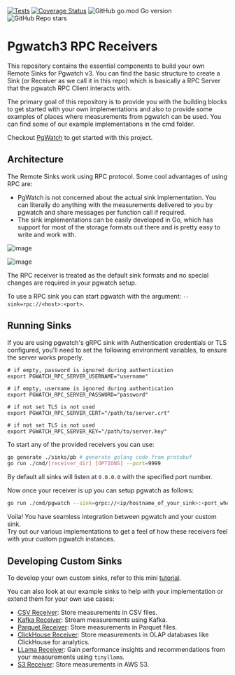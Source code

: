 [![Tests](https://github.com/destrex271/pgwatch3_rpc_server/actions/workflows/test.yml/badge.svg)](https://github.com/destrex271/pgwatch3_rpc_server/actions/workflows/test.yml)
[![Coverage Status](https://coveralls.io/repos/github/destrex271/pgwatch3_rpc_server/badge.svg?branch=main)](https://coveralls.io/github/destrex271/pgwatch3_rpc_server?branch=main)
![GitHub go.mod Go version](https://img.shields.io/github/go-mod/go-version/destrex271/pgwatch3_rpc_server)
![GitHub Repo stars](https://img.shields.io/github/stars/destrex271/pgwatch3_rpc_server)


# Pgwatch3 RPC Receivers
This repository contains the essential components to build your own Remote Sinks for Pgwatch v3. You can find the basic structure to create a Sink (or Receiver as we call it in this repo) which is basically a RPC Server that the pgwatch RPC Client interacts with.

The primary goal of this repository is to provide you with the building blocks to get started with your own implementations and also to provide some examples of places where measurements from pgwatch can be used. You can find some of our example implementations in the cmd folder.

Checkout <a href="https://github.com/cybertec-postgresql/pgwatch">PgWatch</a> to get started with this project.

## Architecture
The Remote Sinks work using RPC protocol. Some cool advantages of using RPC are:
 - PgWatch is not concerned about the actual sink implementation. You can literally do anything with the measurements delivered to you by pgwatch and share messages per function call if required.
 - The sink implementations can be easily developed in Go, which has support for most of the storage formats out there and is pretty easy to write and work with. 


![image](https://github.com/user-attachments/assets/a759597f-6369-4716-bbd0-573281c54445)

![image](https://github.com/user-attachments/assets/8a09a6fe-5fd2-4c55-b0a2-47a92ed12c3a)


The RPC receiver is treated as the default sink formats and no special changes are required in your pgwatch setup. 

To use a RPC sink you can start pgwatch with the argument: `--sink=rpc://<host>:<port>`.

## Running Sinks

If you are using pgwatch's gRPC sink with 
Authentication credentials or TLS configured, you'll 
need to set the following environment variables, 
to ensure the server works properly.

```
# if empty, password is ignored during authentication
export PGWATCH_RPC_SERVER_USERNAME="username"

# if empty, username is ignored during authentication
export PGWATCH_RPC_SERVER_PASSWORD="password"

# if not set TLS is not used
export PGWATCH_RPC_SERVER_CERT="/path/to/server.crt"

# if not set TLS is not used
export PGWATCH_RPC_SERVER_KEY="/path/to/server.key"
```

To start any of the provided receivers you can use:
```bash
go generate ./sinks/pb # generate golang code from protobuf 
go run ./cmd/[receiver_dir] [OPTIONS] --port=9999
```
By default all sinks will listen at `0.0.0.0` with the specified port number.

Now once your receiver is up you can setup pgwatch as follows:
```bash
go run ./cmd/pgwatch --sink=grpc://<ip/hostname_of_your_sink>:<port_where_recv_is_listening> [OPTIONS]
```

Voila! You have seamless integration between pgwatch and your custom sink.   
Try out our various implementations to get a feel of how these receivers feel with your custom pgwatch instances.

## Developing Custom Sinks

To develop your own custom sinks, refer to this mini [tutorial](TUTORIAL.md).

You can also look at our example sinks to help with your implementation or extend them for your own use cases:

- [CSV Receiver](/cmd/csv_receiver/README.md): Store measurements in CSV files.
- [Kafka Receiver](/cmd/kafka_prod_receiver/README.md): Stream measurements using Kafka.
- [Parquet Receiver](/cmd/parquet_receiver/README.md): Store measurements in Parquet files.
- [ClickHouse Receiver](/cmd/clickhouse_receiver/README.md): Store measurements in OLAP databases like ClickHouse for analytics.
- [LLama Receiver](/cmd/llama_receiver/README.md): Gain performance insights and recommendations from your measurements using `tinyllama`.
- [S3 Receiver](/cmd/s3_receiver/README.md): Store measurements in AWS S3.